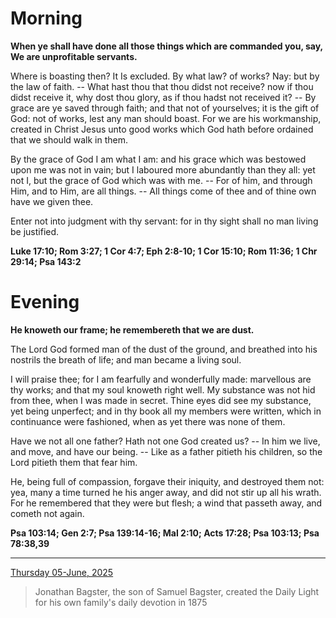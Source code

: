 # Morning

**When ye shall have done all those things which are commanded you, say, We are unprofitable servants.**
 
Where is boasting then? It Is excluded. By what law? of works? Nay: but by the law of faith. -- What hast thou that thou didst not receive? now if thou didst receive it, why dost thou glory, as if thou hadst not received it? -- By grace are ye saved through faith; and that not of yourselves; it is the gift of God: not of works, lest any man should boast. For we are his workmanship, created in Christ Jesus unto good works which God hath before ordained that we should walk in them.
 
By the grace of God I am what I am: and his grace which was bestowed upon me was not in vain; but I laboured more abundantly than they all: yet not I, but the grace of God which was with me. -- For of him, and through Him, and to Him, are all things. -- All things come of thee and of thine own have we given thee.
 
Enter not into judgment with thy servant: for in thy sight shall no man living be justified.  

**Luke 17:10; Rom 3:27; 1 Cor 4:7; Eph 2:8-10; 1 Cor 15:10; Rom 11:36; 1 Chr 29:14; Psa 143:2**

# Evening

**He knoweth our frame; he remembereth that we are dust.**
 
The Lord God formed man of the dust of the ground, and breathed into his nostrils the breath of life; and man became a living soul.
 
I will praise thee; for I am fearfully and wonderfully made: marvellous are thy works; and that my soul knoweth right well. My substance was not hid from thee, when I was made in secret. Thine eyes did see my substance, yet being unperfect; and in thy book all my members were written, which in continuance were fashioned, when as yet there was none of them.
 
Have we not all one father? Hath not one God created us? -- In him we live, and move, and have our being. -- Like as a father pitieth his children, so the Lord pitieth them that fear him.
 
He, being full of compassion, forgave their iniquity, and destroyed them not: yea, many a time turned he his anger away, and did not stir up all his wrath. For he remembered that they were but flesh; a wind that passeth away, and cometh not again.  

**Psa 103:14; Gen 2:7; Psa 139:14-16; Mal 2:10; Acts 17:28; Psa 103:13; Psa 78:38,39**

---

[Thursday 05-June, 2025](https://t.me/s/daily_light)

> Jonathan Bagster, the son of Samuel Bagster, created the Daily Light for his own family's daily devotion in 1875

